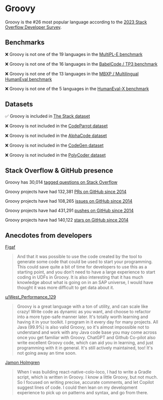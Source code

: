 # Groovy

Groovy is the #26 most popular language according to the [2023 Stack Overflow Developer Survey](https://survey.stackoverflow.co/2023/#section-most-popular-technologies-programming-scripting-and-markup-languages).

## Benchmarks

❌ Groovy is not one of the 19 languages in the [MultiPL-E benchmark](https://blog.continue.dev/an-introduction-to-code-llm-benchmarks-for-software-engineers/#:~:text=couple%20notable%20mentions-,4.%20MultiPL%2DE,-Creator%3A%20Northeastern)

❌ Groovy is not one of the 16 languages in the [BabelCode / TP3 benchmark](https://blog.continue.dev/an-introduction-to-code-llm-benchmarks-for-software-engineers/#:~:text=amazon%2Dscience/mxeval-,12.%20BabelCode%20/%20TP3,-Creator%3A%20Google)

❌ Groovy is not one of the 13 languages in the [MBXP / Multilingual HumanEval benchmark](https://blog.continue.dev/an-introduction-to-code-llm-benchmarks-for-software-engineers/#:~:text=11.%20MBXP%20/%20Multilingual%20HumanEval)

❌ Groovy is not one of the 5 languages in the [HumanEval-X benchmark](https://blog.continue.dev/an-introduction-to-code-llm-benchmarks-for-software-engineers/#:~:text=Some%20multilingual%C2%A0benchmarks-,10.%20HumanEval%2DX,-Creator%3A%20Tsinghua)

## Datasets

✅ Groovy is included in [The Stack dataset](https://arxiv.org/abs/2211.15533)

❌ Groovy is not included in the [CodeParrot dataset](https://huggingface.co/datasets/codeparrot/github-code)

❌ Groovy is not included in the [AlphaCode dataset](https://arxiv.org/abs/2203.07814)

❌ Groovy is not included in the [CodeGen dataset](https://arxiv.org/abs/2203.13474)

❌ Groovy is not included in the [PolyCoder dataset](https://arxiv.org/abs/2202.13169)

## Stack Overflow & GitHub presence

Groovy has 30,014 [tagged questions on Stack Overflow](https://stackoverflow.com/tags)

Groovy projects have had 132,381 [PRs on GitHub since 2014](https://madnight.github.io/githut/#/pull_requests/2023/3)

Groovy projects have had 108,265 [issues on GitHub since 2014](https://madnight.github.io/githut/#/issues/2023/3)

Groovy projects have had 431,291 [pushes on GitHub since 2014](https://madnight.github.io/githut/#/pushes/2023/3)

Groovy projects have had 140,122 [stars on GitHub since 2014](https://madnight.github.io/githut/#/stars/2023/3)

## Anecdotes from developers

[Figaf](https://figaf.com/chatgpt-groovy-code-help-for-sap-cloud-integration/)
> And that it was possible to use the code created by the tool to generate some code that could be used to start your programming. This could save quite a bit of time for developers to use this as a starting point, and you don’t need to have a large experience to start coding in UDFs in Groovy. It is also interesting that it has much knowledge about what is going on in an SAP universe, I would have thought it was more difficult to get data about it.

[u/West_Performance_129](https://www.reddit.com/r/groovy/comments/16kuh6s/comment/k1i0lqn/)
> Groovy is a great language with a ton of utility, and can scale like crazy! Write code as dynamic as you want, and choose to refactor into a more type-safe manner later. It's totally worth learning and having it in your toolkit. I program in it every day for many projects. All Java (99.9%) is also valid Groovy, so it's almost impossible not to understand and work with any Java code base you may come across once you get familiar with Groovy. ChatGPT and Github Co-pilot also write excellent Groovy code, which can aid you in learning, and just programming with it in general. It's still actively maintained, too! It's not going away an time soon.

[Jamon Holmgren](https://shift.infinite.red/getting-the-most-from-github-copilot-8f7b32014748)
> When I was building react-native-colo-loco, I had to write a Gradle script, which is written in Groovy. I know a little Groovy, but not much. So I focused on writing precise, accurate comments, and let Copilot suggest lines of code. I could then lean on my development experience to pick up on patterns and syntax, and go from there.